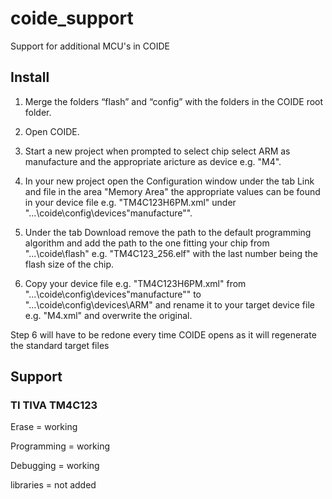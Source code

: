 coide_support
=============

Support for additional MCU's in COIDE

## Install

1. Merge the folders “flash” and “config” with the folders in the COIDE root folder.

2. Open COIDE.

3. Start a new project when prompted to select chip select ARM as manufacture and the appropriate aricture as device e.g. "M4".

4. In your new project open the Configuration window under the tab Link and file in the area "Memory Area" the appropriate values can be found in your device file e.g. "TM4C123H6PM.xml" under "...\coide\config\devices\"manufacture"".

5. Under the tab Download remove the path to the default programming algorithm and add the path to the one fitting your chip from "...\coide\flash" e.g. "TM4C123_256.elf" with the last number being the flash size of the chip.

6. Copy your device file e.g. "TM4C123H6PM.xml" from "...\coide\config\devices\"manufacture"" to "...\coide\config\devices\ARM" and rename it to your target device file e.g. "M4.xml" and overwrite the original.

Step 6 will have to be redone every time COIDE opens as it will regenerate the standard target files

## Support

### TI TIVA TM4C123

Erase = working

Programming = working

Debugging = working

libraries = not added

